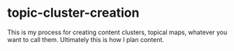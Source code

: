 # topic-cluster-creation
This is my process for creating content clusters, topical maps, whatever you want to call them. Ultimately this is how I plan content. 
